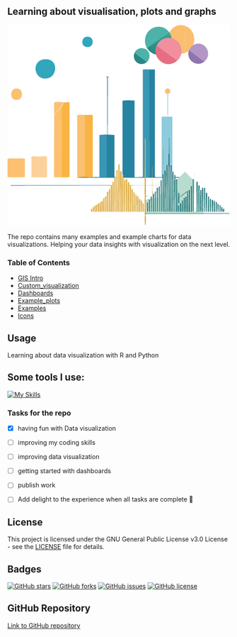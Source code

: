 ## Learning about visualisation, plots and graphs </h1>

![head_picture](https://github.com/UlrikeDetective/sources/blob/main/icons/head.png)

The repo contains many examples and example charts for data visualizations. 
Helping your data insights with visualization on the next level.

### Table of Contents
- [GIS Intro](https://github.com/UlrikeDetective/sources/tree/main/gis)
- [Custom_visualization](https://github.com/UlrikeDetective/sources/tree/main/custom_visualization)
- [Dashboards](https://github.com/UlrikeDetective/sources/tree/main/dashboards)
- [Example_plots](https://github.com/UlrikeDetective/sources/tree/main/example_plots)
- [Examples](https://github.com/UlrikeDetective/sources/tree/main/examples)
- [Icons](https://github.com/UlrikeDetective/sources/tree/main/icons)


## Usage

Learning about data visualization with R and Python

## Some tools I use:

[![My Skills](https://skillicons.dev/icons?i=py,r&theme=light)](https://skillicons.dev)


### Tasks for the repo
- [x] having fun with Data visualization
- [ ] improving my coding skills
- [ ] improving data visualization
- [ ] getting started with dashboards
- [ ] publish work
- [ ] Add delight to the experience when all tasks are complete :tada:


## License
This project is licensed under the GNU General Public License v3.0 License - see the [LICENSE](LICENSE) file for details.

## Badges
[![GitHub stars](https://img.shields.io/github/stars/UlrikeDetective/sources)](https://github.com/UlrikeDetective/sources/stargazers) [![GitHub forks](https://img.shields.io/github/forks/UlrikeDetective/sources)](https://github.com/UlrikeDetective/sources/network/members) [![GitHub issues](https://img.shields.io/github/issues/UlrikeDetective/sources)](https://github.com/UlrikeDetective/sources/issues) [![GitHub license](https://img.shields.io/github/license/UlrikeDetective/sources)](https://github.com/UlrikeDetective/sources/blob/master/LICENSE)

## GitHub Repository
[Link to GitHub repository](https://github.com/UlrikeDetective/sources)

